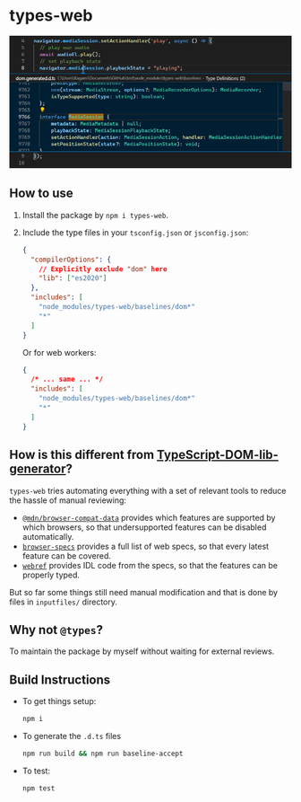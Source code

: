 # types-web

![An example showing types for MediaSession and MediaRecorder](docs/mediasession.png)

## How to use

1. Install the package by `npm i types-web`.
2. Include the type files in your `tsconfig.json` or `jsconfig.json`:

    ```json
    {
      "compilerOptions": {
        // Explicitly exclude "dom" here
        "lib": ["es2020"]
      },
      "includes": [
        "node_modules/types-web/baselines/dom*"
        "*"
      ]
    }
    ```

    Or for web workers:

    ```json
    {
      /* ... same ... */
      "includes": [
        "node_modules/types-web/baselines/dom*"
        "*"
      ]
    }
    ```

## How is this different from [TypeScript-DOM-lib-generator](https://github.com/microsoft/TypeScript-DOM-lib-generator/)?

`types-web` tries automating everything with a set of relevant tools to reduce the hassle of manual reviewing:

  * [`@mdn/browser-compat-data`](https://www.npmjs.com/package/@mdn/browser-compat-data) provides which features are supported by which browsers, so that undersupported features can be disabled automatically.
  * [`browser-specs`](https://www.npmjs.com/package/browser-specs) provides a full list of web specs, so that every latest feature can be covered.
  * [`webref`](https://github.com/w3c/webref) provides IDL code from the specs, so that the features can be properly typed.

But so far some things still need manual modification and that is done by files in `inputfiles/` directory.

## Why not `@types`?

To maintain the package by myself without waiting for external reviews.

## Build Instructions

* To get things setup:

    ```sh
    npm i
    ```

* To generate the `.d.ts` files

    ```sh
    npm run build && npm run baseline-accept
    ```

* To test:

    ```sh
    npm test
    ```
